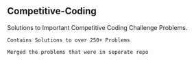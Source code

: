 ## Competitive-Coding

Solutions to Important Competitive Coding Challenge Problems.

`Contains Solutions to over 250+ Problems`

`Merged the problems that were in seperate repo`
